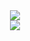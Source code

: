 <div align="center">
  <a href="https://MSR506.github.io/ohhh/">
    <img src="https://img.shields.io/badge/•_‎ _‎ _‎ _ _ _‎ _ _‎‎ _OPEN_REPO_MENU_‎ _‎ _‎ _‎‎ _ - _ _‎‎ _•-5c6bc0">
  </a>
</div>

<div align="center">
  <a href="https://MSR506.github.io/ohhh/">
    <img src="https://img.shields.io/badge/•_‎ _‎ _‎ - _ _‎ _ _‎‎ _OPEN_REPO_MENU_‎ _‎ _‎ _‎‎ _ _‎ _ _‎‎ _•-5c6bc0">
  </a>
</div>

